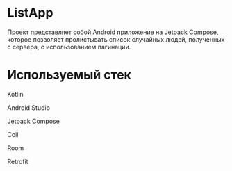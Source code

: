 # ListApp

Проект представляет собой Android приложение на Jetpack Compose, которое позволяет пролистывать список случайных людей, полученных с сервера, с использованием пагинации.

# Используемый стек
Kotlin

Android Studio

Jetpack Compose

Coil

Room

Retrofit

